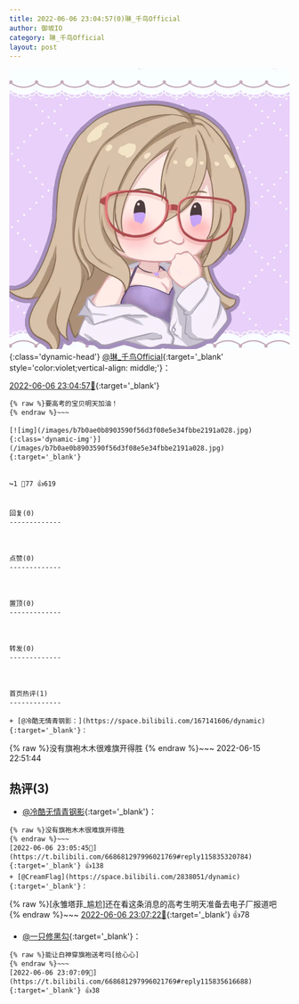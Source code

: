 ```yaml
---
title: 2022-06-06 23:04:57(0)琳_千鸟Official
author: 御坂IO
category: 琳_千鸟Official
layout: post
---
```


![img](/images/c0a88f85ebd0d056f37b114e0748e69556c8b488.jpg){:class='dynamic-head'}
[@琳_千鸟Official](https://space.bilibili.com/1620923329/dynamic){:target='_blank' style='color:violet;vertical-align: middle;'}：

[2022-06-06 23:04:57🔗](https://t.bilibili.com/668681297996021769){:target='_blank'}

~~~
{% raw %}要高考的宝贝明天加油！
{% endraw %}~~~

[![img](/images/b7b0ae0b8903590f56d3f08e5e34fbbe2191a028.jpg){:class='dynamic-img'}](/images/b7b0ae0b8903590f56d3f08e5e34fbbe2191a028.jpg){:target='_blank'}


↪️1 💬77 👍619


回复(0)
-------------



点赞(0)
-------------



置顶(0)
-------------



转发(0)
-------------



首页热评(1)
-------------

+ [@冷酷无情青钢影：](https://space.bilibili.com/167141606/dynamic){:target='_blank'}：
~~~
{% raw %}没有旗袍木木很难旗开得胜
{% endraw %}~~~
2022-06-15 22:51:44


热评(3)
-------------

+ [@冷酷无情青钢影](https://space.bilibili.com/167141606/dynamic){:target='_blank'}：
~~~
{% raw %}没有旗袍木木很难旗开得胜
{% endraw %}~~~
[2022-06-06 23:05:45🔗](https://t.bilibili.com/668681297996021769#reply115835320784){:target='_blank'} 👍138
+ [@CreamFlag](https://space.bilibili.com/2838051/dynamic){:target='_blank'}：
~~~
{% raw %}[永雏塔菲_尴尬]还在看这条消息的高考生明天准备去电子厂报道吧
{% endraw %}~~~
[2022-06-06 23:07:22🔗](https://t.bilibili.com/668681297996021769#reply115835627200){:target='_blank'} 👍78
+ [@一只修黑勾](https://space.bilibili.com/157067571/dynamic){:target='_blank'}：
~~~
{% raw %}能让白神穿旗袍送考吗[给心心]
{% endraw %}~~~
[2022-06-06 23:07:09🔗](https://t.bilibili.com/668681297996021769#reply115835616688){:target='_blank'} 👍38


